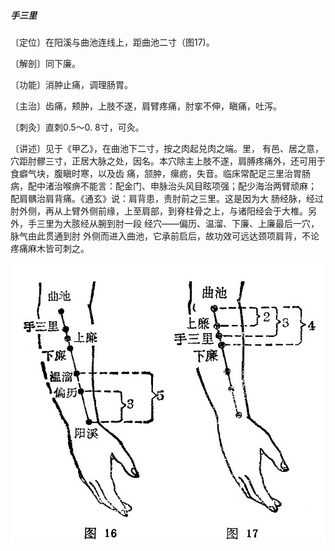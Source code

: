 ##### 手三里

〔定位〕在阳溪与曲池连线上，距曲池二寸（图17)。

〔解剖〕同下廉。

〔功能〕消肿止痛，调理肠胃。

〔主治〕齿痛，颊肿，上肢不遂，肩臂疼痛，肘挛不伸，瞋痛，吐泻。

〔刺灸〕直刺0.5〜0. 8寸，可灸。

〔讲述〕见于《甲乙》，在曲池下二寸，按之肉起兑肉之端。里， 有邑、居之意，穴距肘髎三寸，正居大脉之处，因名。本穴除主上肢不遂，肩膊疼痛外，还可用于食癖气块，腹瞋时寒，以及齿 痛，颔肿，瘰疬，失音。临床常配足三里治胃肠病，配中渚治喉痹不能言：配金门、申脉治头风目眩项强；配少海治两臂顽麻； 配肩髃治肩背痛。《通玄》说：肩背患，责肘前之三里。这是因为大 肠经脉，经过肘外侧，再从上臂外侧前缘，上至肩部，到脊柱骨之上，与诸阳经会于大椎。另外，手三里为大胲经从腕到肘一段 经穴——偏历、温溜、下廉、上廉最后一穴，脉气由此贯通到肘 外侧而进入曲池，它承前启后，故功效可远达颈项肩背，不论疼痛麻木皆可刺之。 

<img src="img/图16、17.jpg" style="zoom:80%;" />
